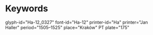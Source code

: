 # Keywords
glyph-id="Ha-12_0327"
font-id="Ha-12"
printer-id="Ha"
printer="Jan Haller"
period="1505–1525"
place="Kraków"
PT plate="175"

